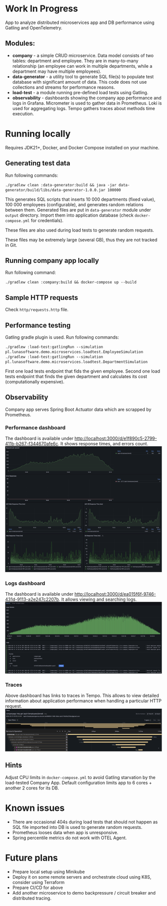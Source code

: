 # Work In Progress
App to analyze distributed microservices app and DB performance using Gatling and OpenTelemetry.

## Modules:
* **company** - a simple CRUD microservice. Data model consists of two tables: department and employee. They are in many-to-many relationship (an employee can work in multiple departments, while a department may have multiple employees).
* **data-generator** - a utility tool to generate SQL file(s) to populate test database with significant amount of data. This code does not use collections and streams for performance reasons.
* **load-test** - a module running pre-defined load tests using Gatling.
* **observability** - dashboards showing the company app performance and logs in Grafana. Micrometer is used to gather data in Prometheus. Loki is used for aggregating logs. Tempo gathers traces about methods time execution.

# Running locally
Requires JDK21+, Docker, and Docker Compose installed on your machine.

## Generating test data
Run following commands:
```shell
./gradlew clean :data-generator:build && java -jar data-generator/build/libs/data-generator-1.0.0.jar 100000
```
This generates SQL scripts that inserts 10 000 departments (fixed value), 100 000 employees (configurable), and generates random relations between them. Generated files are put in `data-generator` module under `output` directory. Import them into application database (check `docker-compose.yml` for credentials).

These files are also used during load tests to generate random requests.

These files may be extremely large (several GB), thus they are not tracked in Git.

## Running company app locally
Run following command:
```shell
./gradlew clean :company:build && docker-compose up --build
```

## Sample HTTP requests
Check `http/requests.http` file.

## Performance testing
Gatling gradle plugin is used. Run following commands:
```shell
./gradlew :load-test:gatlingRun --simulation pl.lunasoftware.demo.microservices.loadtest.EmployeeSimulation
./gradlew :load-test:gatlingRun --simulation pl.lunasoftware.demo.microservices.loadtest.DepartmentSimulation
```
First one load tests endpoint that fids the given employee. Second one load tests endpoint that finds the given department and calculates its cost (computationally expensive).

## Observability
Company app serves Spring Boot Actuator data which are scrapped by Prometheus.

### Performance dashboard
The dashboard is available under [http://localhost:3000/d/e1f890c5-2799-411b-b267-f344670afe6c](http://localhost:3000/d/e1f890c5-2799-411b-b267-f344670afe6c).
It shows response times, and errors count.
![](./readme-assets/img/grafana-dashboard.png)

### Logs dashboard
The dashboard is available under [http://localhost:3000/d/ea015f6f-9746-431d-9113-a2e247c2207b](http://localhost:3000/d/ea015f6f-9746-431d-9113-a2e247c2207b).
It allows viewing and searching logs.
![](./readme-assets/img/grafana-logs.png)

### Traces
Above dashboard has links to traces in Tempo. This allows to view detailed information about application performance when handling a particular HTTP request.
![](./readme-assets/img/grafana-traces.png)

## Hints
Adjust CPU limits in `docker-compose.yml` to avoid Gatling starvation by the load-tested Company App. Default configuration limits app to 6 cores + another 2 cores for its DB.

# Known issues
* There are occasional 404s during load tests that should not happen as SQL file imported into DB is used to generate random requests.
* Prometheus looses data when app is unresponsive.
* Spring percentile metrics do not work with OTEL Agent.

# Future plans
* Prepare local setup using Minikube
* Deploy it on some remote servers and orchestrate cloud using K8S, consider using Terraform
* Prepare CI/CD for above
* Add another microservice to demo backpressure / circuit breaker and distributed tracing.

